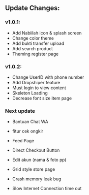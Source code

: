 ## Update Changes:

### v1.0.1:
+ Add Nabiilah icon & splash screen
+ Change color theme
+ Add bukti transfer upload
+ Add search product
+ Theming register page

### v1.0.2:
+ Change UserID with phone number
+ Add Dropshiper feature
+ Must login to view content
+ Skeleton Loading
+ Decrease font size item page

### Next update
+ Bantuan Chat WA
+ fitur cek ongkir
+ Feed Page
+ Direct Checkout Button

+ Edit akun (nama & foto pp)
+ Grid style store page
+ Crash memory leak bug
+ Slow Internet Connection time out